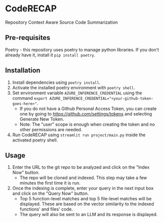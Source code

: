 # CodeRECAP

Repository Context Aware Source Code Summarization

## Pre-requisites

Poetry - this repository uses poetry to manage python libraries. If you don't already have it, install it `pip install poetry`.

## Installation

1. Install dependencies using `poetry install`.
2. Activate the installed poetry environment with `poetry shell`.
3. Set environment variable `AZURE_INFERENCE_CREDENTIAL` using the command `export AZURE_INFERENCE_CREDENTIAL="<your-github-token-goes-here>"`.
   - If you do not have a Github Personal Access Token, you can create one by going to https://github.com/settings/tokens and selecting Generate New Token.
   - Note: The "user" scope is enough when creating the token and no other permissions are needed.
4. Run CodeRECAP using `streamlit run project/main.py` inside the activated poetry shell.

## Usage

1. Enter the URL to the git repo to be analyzed and click on the "Index Now" button.
   - The repo will be cloned and indexed. This step may take a few minutes the first time it is run.
2. Once the indexing is complete, enter your query in the next input box and click on the "Query Now" button.
   - Top 5 function-level matches and top 5 file-level matches will be displayed. These are based on the vector similarity to the indexed functions' and files' code.
   - The query will also be sent to an LLM and its response is displayed.
